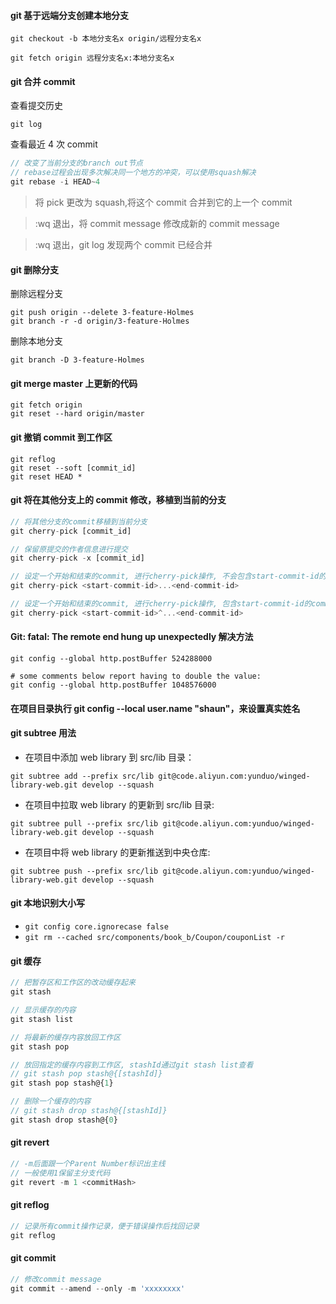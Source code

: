 #### git 基于远端分支创建本地分支

```
git checkout -b 本地分支名x origin/远程分支名x
```

```
git fetch origin 远程分支名x:本地分支名x
```

#### git 合并 commit

查看提交历史

```
git log
```

查看最近 4 次 commit

```js
// 改变了当前分支的branch out节点
// rebase过程会出现多次解决同一个地方的冲突，可以使用squash解决
git rebase -i HEAD~4
```

> 将 pick 更改为 squash,将这个 commit 合并到它的上一个 commit

> :wq 退出，将 commit message 修改成新的 commit message

> :wq 退出，git log 发现两个 commit 已经合并

#### git 删除分支

删除远程分支

```
git push origin --delete 3-feature-Holmes
git branch -r -d origin/3-feature-Holmes
```

删除本地分支

```
git branch -D 3-feature-Holmes
```

#### git merge master 上更新的代码

```
git fetch origin
git reset --hard origin/master
```

#### git 撤销 commit 到工作区

```
git reflog
git reset --soft [commit_id]
git reset HEAD *
```

#### git 将在其他分支上的 commit 修改，移植到当前的分支

```js
// 将其他分支的commit移植到当前分支
git cherry-pick [commit_id]

// 保留原提交的作者信息进行提交
git cherry-pick -x [commit_id]

// 设定一个开始和结束的commit, 进行cherry-pick操作, 不会包含start-commit-id的commit
git cherry-pick <start-commit-id>...<end-commit-id>

// 设定一个开始和结束的commit, 进行cherry-pick操作, 包含start-commit-id的commit
git cherry-pick <start-commit-id>^...<end-commit-id>
```

#### Git: fatal: The remote end hung up unexpectedly 解决方法

```
git config --global http.postBuffer 524288000

# some comments below report having to double the value:
git config --global http.postBuffer 1048576000
```

#### 在项目目录执行 git config --local user.name "shaun"，来设置真实姓名

#### git subtree 用法

-   在项目中添加 web library 到 src/lib 目录：

`git subtree add --prefix src/lib git@code.aliyun.com:yunduo/winged-library-web.git develop --squash`

-   在项目中拉取 web library 的更新到 src/lib 目录:

`git subtree pull --prefix src/lib git@code.aliyun.com:yunduo/winged-library-web.git develop --squash`

-   在项目中将 web library 的更新推送到中央仓库:

`git subtree push --prefix src/lib git@code.aliyun.com:yunduo/winged-library-web.git develop --squash`

#### git 本地识别大小写

-   `git config core.ignorecase false`
-   `git rm --cached src/components/book_b/Coupon/couponList -r`

#### git 缓存

```js
// 把暂存区和工作区的改动缓存起来
git stash

// 显示缓存的内容
git stash list

// 将最新的缓存内容放回工作区
git stash pop

// 放回指定的缓存内容到工作区, stashId通过git stash list查看
// git stash pop stash@{[stashId]}
git stash pop stash@{1}

// 删除一个缓存的内容
// git stash drop stash@{[stashId]}
git stash drop stash@{0}
```

#### git revert

```js
// -m后面跟一个Parent Number标识出主线
// 一般使用1保留主分支代码
git revert -m 1 <commitHash>
```

#### git reflog

```js
// 记录所有commit操作记录，便于错误操作后找回记录
git reflog
```

#### git commit

```js
// 修改commit message
git commit --amend --only -m 'xxxxxxxx'
```
